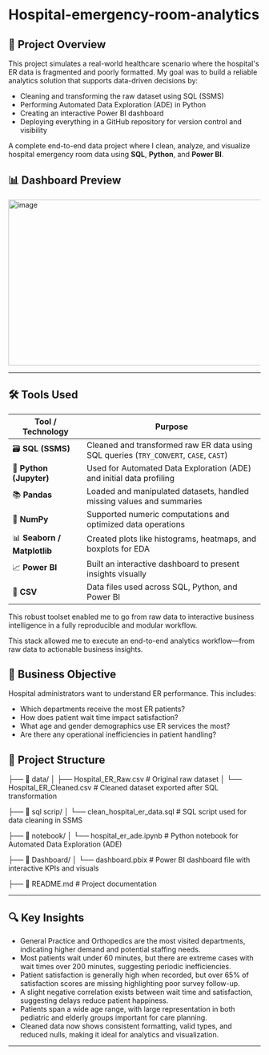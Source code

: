 # Hospital-emergency-room-analytics

## 🚀 Project Overview

This project simulates a real-world healthcare scenario where the hospital's ER data is fragmented and poorly formatted. My goal was to build a reliable analytics solution that supports data-driven decisions by:

- Cleaning and transforming the raw dataset using SQL (SSMS)
- Performing Automated Data Exploration (ADE) in Python
- Creating an interactive Power BI dashboard
- Deploying everything in a GitHub repository for version control and visibility


A complete end-to-end data project where I clean, analyze, and visualize hospital emergency room data using **SQL**, **Python**, and **Power BI**. 

## 📊 Dashboard Preview

<img width="547" height="331" alt="image" src="https://github.com/user-attachments/assets/78c7b23f-8e41-4b08-9643-4926659b9772" />

---

## 🛠️ Tools Used

| Tool / Technology    | Purpose                                                                 |
|----------------------|-------------------------------------------------------------------------|
| 🗃️ **SQL (SSMS)**        | Cleaned and transformed raw ER data using SQL queries (`TRY_CONVERT`, `CASE`, `CAST`) |
| 🐍 **Python (Jupyter)**  | Used for Automated Data Exploration (ADE) and initial data profiling |
| 📚 **Pandas**            | Loaded and manipulated datasets, handled missing values and summaries |
| 🔢 **NumPy**             | Supported numeric computations and optimized data operations          |
| 📊 **Seaborn / Matplotlib** | Created plots like histograms, heatmaps, and boxplots for EDA         |
| 📈 **Power BI**          | Built an interactive dashboard to present insights visually           |
| 📁 **CSV**               | Data files used across SQL, Python, and Power BI                       |

This robust toolset enabled me to go from raw data to interactive business intelligence in a fully reproducible and modular workflow.


This stack allowed me to execute an end-to-end analytics workflow—from raw data to actionable business insights.






## 🧠 Business Objective

Hospital administrators want to understand ER performance. This includes:

- Which departments receive the most ER patients?
- How does patient wait time impact satisfaction?
- What age and gender demographics use ER services the most?
- Are there any operational inefficiencies in patient handling?

  


## 📁 Project Structure

├── 📂 data/
│ ├── Hospital_ER_Raw.csv # Original raw dataset
│ └── Hospital_ER_Cleaned.csv # Cleaned dataset exported after SQL transformation

├── 📂 sql scrip/
│ └── clean_hospital_er_data.sql # SQL script used for data cleaning in SSMS

├── 📂 notebook/
│ └── hospital_er_ade.ipynb # Python notebook for Automated Data Exploration (ADE)

├── 📂   Dashboard/
│ └── dashboard.pbix # Power BI dashboard file with interactive KPIs and visuals

├── 📄 README.md # Project documentation







---

## 🔍 Key Insights

- General Practice and Orthopedics are the most visited departments, indicating higher demand and potential staffing needs.
- Most patients wait under 60 minutes, but there are extreme cases with wait times over 200 minutes, suggesting periodic inefficiencies.
- Patient satisfaction is generally high when recorded, but over 65% of satisfaction scores are missing highlighting poor survey follow-up.
- A slight negative correlation exists between wait time and satisfaction, suggesting delays reduce patient happiness.
- Patients span a wide age range, with large representation in both pediatric and elderly groups important for care planning.
- Cleaned data now shows consistent formatting, valid types, and reduced nulls, making it ideal for analytics and visualization.

---



